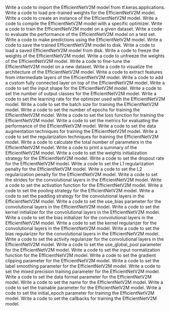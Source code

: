 Write a code to import the EfficientNetV2M model from tf.keras.applications.
Write a code to load pre-trained weights for the EfficientNetV2M model.
Write a code to create an instance of the EfficientNetV2M model.
Write a code to compile the EfficientNetV2M model with a specific optimizer.
Write a code to train the EfficientNetV2M model on a given dataset.
Write a code to evaluate the performance of the EfficientNetV2M model on a test set.
Write a code to make predictions using the EfficientNetV2M model.
Write a code to save the trained EfficientNetV2M model to disk.
Write a code to load a saved EfficientNetV2M model from disk.
Write a code to freeze the weights of the EfficientNetV2M model.
Write a code to unfreeze the weights of the EfficientNetV2M model.
Write a code to fine-tune the EfficientNetV2M model on a new dataset.
Write a code to visualize the architecture of the EfficientNetV2M model.
Write a code to extract features from intermediate layers of the EfficientNetV2M model.
Write a code to add a custom fully connected layer on top of the EfficientNetV2M model.
Write a code to set the input shape for the EfficientNetV2M model.
Write a code to set the number of output classes for the EfficientNetV2M model.
Write a code to set the learning rate for the optimizer used with the EfficientNetV2M model.
Write a code to set the batch size for training the EfficientNetV2M model.
Write a code to set the number of epochs for training the EfficientNetV2M model.
Write a code to set the loss function for training the EfficientNetV2M model.
Write a code to set the metrics for evaluating the performance of the EfficientNetV2M model.
Write a code to set the data augmentation techniques for training the EfficientNetV2M model.
Write a code to set the regularization techniques for training the EfficientNetV2M model.
Write a code to calculate the total number of parameters in the EfficientNetV2M model.
Write a code to print a summary of the EfficientNetV2M model.
Write a code to set the weights initialization strategy for the EfficientNetV2M model.
Write a code to set the dropout rate for the EfficientNetV2M model.
Write a code to set the L1 regularization penalty for the EfficientNetV2M model.
Write a code to set the L2 regularization penalty for the EfficientNetV2M model.
Write a code to set the strides for the convolutional layers in the EfficientNetV2M model.
Write a code to set the activation function for the EfficientNetV2M model.
Write a code to set the pooling strategy for the EfficientNetV2M model.
Write a code to set the padding strategy for the convolutional layers in the EfficientNetV2M model.
Write a code to set the use_bias parameter for the convolutional layers in the EfficientNetV2M model.
Write a code to set the kernel initializer for the convolutional layers in the EfficientNetV2M model.
Write a code to set the bias initializer for the convolutional layers in the EfficientNetV2M model.
Write a code to set the kernel regularizer for the convolutional layers in the EfficientNetV2M model.
Write a code to set the bias regularizer for the convolutional layers in the EfficientNetV2M model.
Write a code to set the activity regularizer for the convolutional layers in the EfficientNetV2M model.
Write a code to set the use_global_pool parameter for the EfficientNetV2M model.
Write a code to set the input normalization function for the EfficientNetV2M model.
Write a code to set the gradient clipping parameter for the EfficientNetV2M model.
Write a code to set the label smoothing parameter for the EfficientNetV2M model.
Write a code to set the mixed precision training parameter for the EfficientNetV2M model.
Write a code to set the data format parameter for the EfficientNetV2M model.
Write a code to set the name for the EfficientNetV2M model.
Write a code to set the trainable parameter for the EfficientNetV2M model.
Write a code to set the initial_epoch parameter for training the EfficientNetV2M model.
Write a code to set the callbacks for training the EfficientNetV2M model.